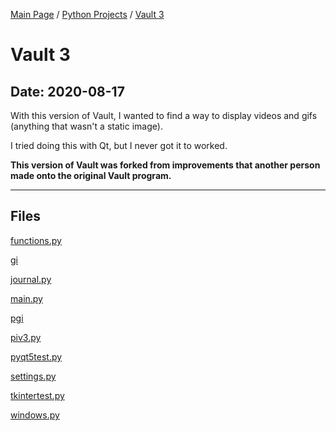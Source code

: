 [Main Page](/) / [Python Projects](/python) / [Vault 3](/python/2020-05-21_Temporary_Bot)

# Vault 3

## Date: 2020-08-17

With this version of Vault, I wanted to find a way to display videos and gifs (anything that wasn't a static image).

I tried doing this with Qt, but I never got it to worked.

**This version of Vault was forked from improvements that another person made onto the original Vault program.**

-----

## Files

[functions.py](functions.py)

[gi](gi)

[journal.py](journal.py)

[main.py](main.py)

[pgi](pgi)

[piv3.py](piv3.py)

[pyqt5test.py](pyqt5test.py)

[settings.py](settings.py)

[tkintertest.py](tkintertest.py)

[windows.py](windows.py)